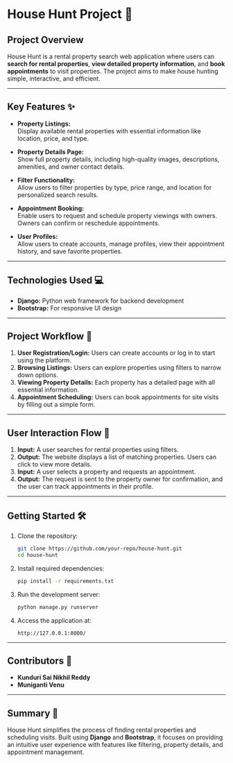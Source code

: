 # **House Hunt Project** 🏡

## **Project Overview**
House Hunt is a rental property search web application where users can **search for rental properties**, **view detailed property information**, and **book appointments** to visit properties. The project aims to make house hunting simple, interactive, and efficient.

---

## **Key Features** ✨

- **Property Listings:**  
  Display available rental properties with essential information like location, price, and type.

- **Property Details Page:**  
  Show full property details, including high-quality images, descriptions, amenities, and owner contact details.

- **Filter Functionality:**  
  Allow users to filter properties by type, price range, and location for personalized search results.

- **Appointment Booking:**  
  Enable users to request and schedule property viewings with owners. Owners can confirm or reschedule appointments.

- **User Profiles:**  
  Allow users to create accounts, manage profiles, view their appointment history, and save favorite properties.



---

## **Technologies Used** 💻
- **Django:** Python web framework for backend development  
- **Bootstrap:** For responsive UI design  

---

## **Project Workflow** 🚀

1. **User Registration/Login:** Users can create accounts or log in to start using the platform.
2. **Browsing Listings:** Users can explore properties using filters to narrow down options.
3. **Viewing Property Details:** Each property has a detailed page with all essential information.
4. **Appointment Scheduling:** Users can book appointments for site visits by filling out a simple form.

---

## **User Interaction Flow** 🔄

1. **Input:** A user searches for rental properties using filters.  
2. **Output:** The website displays a list of matching properties. Users can click to view more details.  
3. **Input:** A user selects a property and requests an appointment.  
4. **Output:** The request is sent to the property owner for confirmation, and the user can track appointments in their profile.

---

## **Getting Started** 🛠️

1. Clone the repository:
   ```bash
   git clone https://github.com/your-repo/house-hunt.git
   cd house-hunt
   ```

2. Install required dependencies:
   ```bash
   pip install -r requirements.txt
   ```

3. Run the development server:
   ```bash
   python manage.py runserver
   ```

4. Access the application at:
   ```
   http://127.0.0.1:8000/
   ```

---

## **Contributors** 👥
- **Kunduri Sai Nikhil Reddy**  
- **Muniganti Venu**  

---

## **Summary** 📄  
House Hunt simplifies the process of finding rental properties and scheduling visits. Built using **Django** and **Bootstrap**, it focuses on providing an intuitive user experience with features like filtering, property details, and appointment management.

